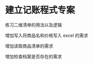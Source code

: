 # 建立记账程式专案

<p>练习二维清单的用法以及逻辑</p>

<p>增加写入将商品名和价格写入 excel 的需求</p>

<p>增加读取商品清单的需求</p>

<p>增加检查档案是否存在的需求</p>
